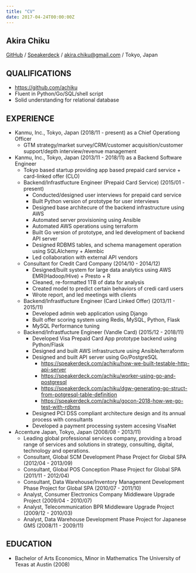 ```yaml
---
title: "CV"
date: 2017-04-24T00:00:00Z
---
```


## Akira Chiku 

[GitHub](https://github.com/achiku) / [Speakerdeck](https://speakerdeck.com/achiku) / akira.chiku@gmail.com / Tokyo, Japan

## QUALIFICATIONS

- https://github.com/achiku
- Fluent in Python/Go/SQL/shell script
- Solid understanding for relational database

## EXPERIENCE

- Kanmu, Inc., Tokyo, Japan (2018/11 - present) as a Chief Operationg Officer
    * GTM strategy/market survey/CRM/customer acquisition/customer support/depth interview/revenue management
- Kanmu, Inc., Tokyo, Japan (2013/11 - 2018/11) as a Backend Software Engineer
    * Tokyo based startup providing app based prepaid card service + card-linked offer (CLO)
    * Backend/Infrastfucture Engineer (Prepaid Card Service) (2015/01 - present)
        * Conducted/designed user interviews for prepaid card service
        * Built Python version of prototype for user interviews
        * Designed base architecure of the backend infrastructure using AWS
        * Automated server provisioning using Ansible
        * Automated AWS operations using terraform
        * Built Go version of prototype, and led development of backend API server
        * Designed RDBMS tables, and schema management operation using SQLAlchemy + Alembic
        * Led collaboration with external API vendors
    * Consultant for Credit Card Company (2014/10 - 2014/12)
        * Designed/built system for large data analytics using AWS EMR(Hadoop/Hive) + Presto + R
        * Cleaned, re-formatted 1TB of data for analysis
        * Created model to predict certain behaviors of credi card users
        * Wrote report, and led meetings with clients
    * Backend/Infrastfucture Engineer (Card Linked Offer) (2013/11 - 2015/11)
        * Developed admin web application using Django
        * Built offer scoring system using Redis, MySQL, Python, Flask
        * MySQL Performance tuning
    * Backend/Infrastfucture Engineer (Vandle Card) (2015/12 - 2018/11)
        * Developed Visa Prepaid Card App prototype backend using Python/Flask
        * Designed and built AWS infrastructure using Ansible/terraform
        * Designed and built API server using Go/PostgreSQL
            * https://speakerdeck.com/achiku/how-we-built-testable-http-api-server
            * https://speakerdeck.com/achiku/worker-using-go-and-postgresql
            * https://speakerdeck.com/achiku/dgw-generating-go-struct-from-potgresql-table-definition
            * https://speakerdeck.com/achiku/gocon-2018-how-we-go-test-with-rdbms
        * Designed PCI DSS compliant architecture design and its annual process with consultants
        * Developed a payment processing system accesing VisaNet
- Accenture Japan, Tokyo, Japan (2008/08 - 2013/11)
    * Leading global professional services company, providing a broad range of services and solutions in strategy, consulting, digital, technology and operations.
    * Consultant, Global SCM Development Phase Project for Global SPA (2012/04 - 2013/09)
    * Consultant, Global POS Conception Phase Project for Global SPA (2011/11 - 2012/04)
    * Consultant, Data Warehouse/Inventory Management Development Phase Project for Global SPA (2010/07 - 2011/10)
    * Analyst, Consumer Electronics Company Middleware Upgrade Project (2009/04 - 2010/07)
    * Analyst, Telecommunication BPR Middleware Upgrade Project (2009/12 - 2010/03)
    * Analyst, Data Warehouse Development Phase Project for Japanese GMS (2008/11 - 2009/11)

## EDUCATION

- Bachelor of Arts Economics, Minor in Mathematics The University of Texas at Austin (2008)
